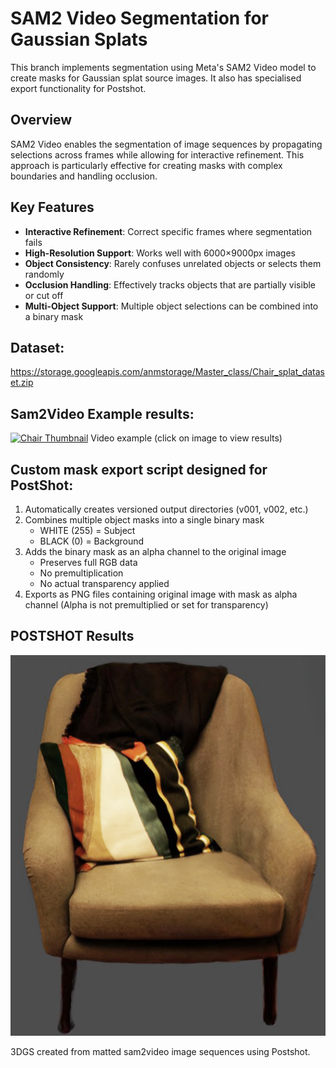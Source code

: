 # SAM2 Video Segmentation for Gaussian Splats

This branch implements segmentation using Meta's SAM2 Video model to create masks for Gaussian splat source images. It also has specialised export functionality for Postshot.

## Overview

SAM2 Video enables the segmentation of image sequences by propagating selections across frames while allowing for interactive refinement. This approach is particularly effective for creating masks with complex boundaries and handling occlusion.

## Key Features

- **Interactive Refinement**: Correct specific frames where segmentation fails
- **High-Resolution Support**: Works well with 6000×9000px images
- **Object Consistency**: Rarely confuses unrelated objects or selects them randomly
- **Occlusion Handling**: Effectively tracks objects that are partially visible or cut off
- **Multi-Object Support**: Multiple object selections can be combined into a binary mask
  
## Dataset:
https://storage.googleapis.com/anmstorage/Master_class/Chair_splat_dataset.zip

## Sam2Video Example results:
[![Chair Thumbnail](https://storage.googleapis.com/anmstorage/Master_class/Thumbnail_chair.PNG)](https://storage.googleapis.com/anmstorage/Master_class/chair_demo_video.mp4)
Video example (click on image to view results)

## Custom mask export script designed for PostShot:

1. Automatically creates versioned output directories (v001, v002, etc.)
2. Combines multiple object masks into a single binary mask
   - WHITE (255) = Subject
   - BLACK (0) = Background
3. Adds the binary mask as an alpha channel to the original image
   - Preserves full RGB data
   - No premultiplication
   - No actual transparency applied
4. Exports as PNG files containing original image with mask as alpha channel
   (Alpha is not premultiplied or set for transparency)

  ## POSTSHOT Results 

  ![3D Gaussian Splatting Chair Rendering](PostShot_3DGS_results/chair_3DGS.png)
  
3DGS created from matted sam2video image sequences using Postshot. 
